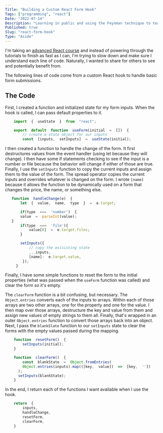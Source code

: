 ```yaml
---
Title: "Building a Custom React Form Hook"
Tags: ["programming", "react"]
Date: "2022-07-14"
Description: "Learning in public and using the Feynman technique to teach myself."
Published: true
Slug: "react-form-hook"
Type: "Aside"
---
```

I'm taking an [advanced React course][1] and instead of powering through the tutorials to finish as fast as I can, I'm trying to slow down and make sure I understand each line of code. Naturally, I wanted to share for others to see and potentially benefit from.

The following lines of code come from a custom React hook to handle basic form submissions.

## The Code

First, I created a function and initialized state for my form inputs. When the hook is called, I can pass default properties to it.

```js
    import  {  useState  }  from  "react";

    export  default  function  useForm(initial  =  [])  {
	    // create a state object for our inputs
	    const  [inputs,  setInputs]  =  useState(initial);
```
I then created a function to handle the change of the form. It first destructures values from the event handler (using let because they will change). I then have some if statements checking to see if the input is a number or file because the behavior will change if either of those are true. Finally, I use the `setInputs` function to copy the current inputs and assign them to the value of the form. The spread operator copies the current inputs and overrides whatever is changed on the form.  I wrote `[name]` because it allows the function to be dynamically used on a form that changes the price, the name, or something else.

 ```js
    function  handleChange(e)  {
	    let  {  value,  name,  type  }  =  e.target;

	    if(type  ===  'number')  {
		value  =  parseInt(value);
    }
	    if(type  ===  'file'){
		    value[0]  =  e.target.files;
	    }

	    setInputs({
		    // copy the exisisting state
		    ...inputs,
		    [name]:  e.target.value,
		 });
	  }
```
Finally, I have some simple functions to reset the form to the initial properties (what was passed when the `useForm` function was called) and clear the form so it's empty.

The `clearForm` function is a bit confusing, but necessary. The `Object.entries` converts each of the inputs to arrays. Within each of those arrays are two other arrays, one for the property and one for the value. I then map over those arrays, destructure the key and value from them and assign new values of empty strings to them all. Finally, that's wrapped in an outer `Object.entries` function to convert those arrays back into an object. Next, I pass the `blankSlate` function to our `setInputs` state to clear the forms with the empty values passed during the mapping.

```js
    function  resetForm()  {
    	setInputs(initial);
    }

    function  clearForm()  {
    	const  blankState  =  Object.fromEntries(
    	Object.entries(inputs).map(([key,  value])  =>  [key,  ''])
	  );
	  setInputs(blankState);
    }
```

In the end, I return each of the functions I want available when I use the hook.

```js
    return  {
	    inputs,
	    handleChange,
	    resetForm,
	    clearForm,
    }
```

[1]: https://advancedreact.com/